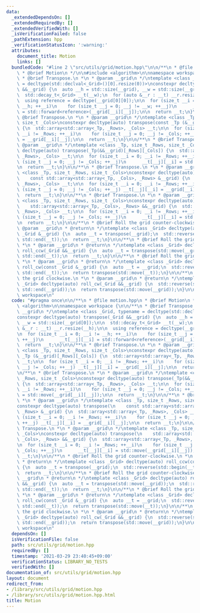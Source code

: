 ```yaml
---
data:
  _extendedDependsOn: []
  _extendedRequiredBy: []
  _extendedVerifiedWith: []
  _isVerificationFailed: false
  _pathExtension: hpp
  _verificationStatusIcon: ':warning:'
  attributes:
    document_title: Motion
    links: []
  bundledCode: "#line 2 \"src/utils/grid/motion.hpp\"\n\n/**\n * @file motion.hpp\n\
    \ * @brief Motion\n */\n\n#include <algorithm>\n\nnamespace workspace {\n\n/**\n\
    \ * @brief Transpose.\n *\n * @param __grid\n */\ntemplate <class _Grid, typename\
    \ = decltype(std::declval<_Grid>()[0].resize(0))>\nconstexpr decltype(auto) transpose(_Grid\
    \ &&__grid) {\n  auto __h = std::size(__grid), __w = std::size(__grid[0]);\n\n\
    \  std::decay_t<_Grid> __t(__w);\n  for (auto &__r : __t) __r.resize(__h);\n\n\
    \  using reference = decltype(__grid[0][0]);\n\n  for (size_t __i = 0; __i !=\
    \ __h; ++__i)\n    for (size_t __j = 0; __j != __w; ++__j)\n      __t[__j][__i]\
    \ = std::forward<reference>(__grid[__i][__j]);\n\n  return __t;\n}\n\n/**\n *\
    \ @brief Transpose.\n *\n * @param __grid\n */\ntemplate <class _Tp, size_t _Rows,\
    \ size_t _Cols>\nconstexpr decltype(auto) transpose(const _Tp (&__grid)[_Rows][_Cols])\
    \ {\n  std::array<std::array<_Tp, _Rows>, _Cols> __t;\n\n  for (size_t __i = 0;\
    \ __i != _Rows; ++__i)\n    for (size_t __j = 0; __j != _Cols; ++__j) __t[__j][__i]\
    \ = __grid[__i][__j];\n\n  return __t;\n}\n\n/**\n * @brief Transpose.\n *\n *\
    \ @param __grid\n */\ntemplate <class _Tp, size_t _Rows, size_t _Cols>\nconstexpr\
    \ decltype(auto) transpose(_Tp(&&__grid)[_Rows][_Cols]) {\n  std::array<std::array<_Tp,\
    \ _Rows>, _Cols> __t;\n\n  for (size_t __i = 0; __i != _Rows; ++__i)\n    for\
    \ (size_t __j = 0; __j != _Cols; ++__j)\n      __t[__j][__i] = std::move(__grid[__i][__j]);\n\
    \n  return __t;\n}\n\n/**\n * @brief Transpose.\n *\n * @param __grid\n */\ntemplate\
    \ <class _Tp, size_t _Rows, size_t _Cols>\nconstexpr decltype(auto) transpose(\n\
    \    const std::array<std::array<_Tp, _Cols>, _Rows> &__grid) {\n  std::array<std::array<_Tp,\
    \ _Rows>, _Cols> __t;\n\n  for (size_t __i = 0; __i != _Rows; ++__i)\n    for\
    \ (size_t __j = 0; __j != _Cols; ++__j) __t[__j][__i] = __grid[__i][__j];\n\n\
    \  return __t;\n}\n\n/**\n * @brief Transpose.\n *\n * @param __grid\n */\ntemplate\
    \ <class _Tp, size_t _Rows, size_t _Cols>\nconstexpr decltype(auto) transpose(\n\
    \    std::array<std::array<_Tp, _Cols>, _Rows> &&__grid) {\n  std::array<std::array<_Tp,\
    \ _Rows>, _Cols> __t;\n\n  for (size_t __i = 0; __i != _Rows; ++__i)\n    for\
    \ (size_t __j = 0; __j != _Cols; ++__j)\n      __t[__j][__i] = std::move(__grid[__i][__j]);\n\
    \n  return __t;\n}\n\n/**\n * @brief Roll the grid counter-clockwise.\n *\n *\
    \ @param __grid\n * @return\n */\ntemplate <class _Grid> decltype(auto) roll_ccw(const\
    \ _Grid &__grid) {\n  auto __t = transpose(__grid);\n  std::reverse(std::begin(__t),\
    \ std::end(__t));\n  return __t;\n}\n\n/**\n * @brief Roll the grid counter-clockwise.\n\
    \ *\n * @param __grid\n * @return\n */\ntemplate <class _Grid> decltype(auto)\
    \ roll_ccw(_Grid &&__grid) {\n  auto __t = transpose(std::move(__grid));\n  std::reverse(std::begin(__t),\
    \ std::end(__t));\n  return __t;\n}\n\n/**\n * @brief Roll the grid clockwise.\n\
    \ *\n * @param __grid\n * @return\n */\ntemplate <class _Grid> decltype(auto)\
    \ roll_cw(const _Grid &__grid) {\n  auto __t = __grid;\n  std::reverse(std::begin(__t),\
    \ std::end(__t));\n  return transpose(std::move(__t));\n}\n\n/**\n * @brief Roll\
    \ the grid clockwise.\n *\n * @param __grid\n * @return\n */\ntemplate <class\
    \ _Grid> decltype(auto) roll_cw(_Grid &&__grid) {\n  std::reverse(std::begin(__grid),\
    \ std::end(__grid));\n  return transpose(std::move(__grid));\n}\n\n}  // namespace\
    \ workspace\n"
  code: "#pragma once\n\n/**\n * @file motion.hpp\n * @brief Motion\n */\n\n#include\
    \ <algorithm>\n\nnamespace workspace {\n\n/**\n * @brief Transpose.\n *\n * @param\
    \ __grid\n */\ntemplate <class _Grid, typename = decltype(std::declval<_Grid>()[0].resize(0))>\n\
    constexpr decltype(auto) transpose(_Grid &&__grid) {\n  auto __h = std::size(__grid),\
    \ __w = std::size(__grid[0]);\n\n  std::decay_t<_Grid> __t(__w);\n  for (auto\
    \ &__r : __t) __r.resize(__h);\n\n  using reference = decltype(__grid[0][0]);\n\
    \n  for (size_t __i = 0; __i != __h; ++__i)\n    for (size_t __j = 0; __j != __w;\
    \ ++__j)\n      __t[__j][__i] = std::forward<reference>(__grid[__i][__j]);\n\n\
    \  return __t;\n}\n\n/**\n * @brief Transpose.\n *\n * @param __grid\n */\ntemplate\
    \ <class _Tp, size_t _Rows, size_t _Cols>\nconstexpr decltype(auto) transpose(const\
    \ _Tp (&__grid)[_Rows][_Cols]) {\n  std::array<std::array<_Tp, _Rows>, _Cols>\
    \ __t;\n\n  for (size_t __i = 0; __i != _Rows; ++__i)\n    for (size_t __j = 0;\
    \ __j != _Cols; ++__j) __t[__j][__i] = __grid[__i][__j];\n\n  return __t;\n}\n\
    \n/**\n * @brief Transpose.\n *\n * @param __grid\n */\ntemplate <class _Tp, size_t\
    \ _Rows, size_t _Cols>\nconstexpr decltype(auto) transpose(_Tp(&&__grid)[_Rows][_Cols])\
    \ {\n  std::array<std::array<_Tp, _Rows>, _Cols> __t;\n\n  for (size_t __i = 0;\
    \ __i != _Rows; ++__i)\n    for (size_t __j = 0; __j != _Cols; ++__j)\n      __t[__j][__i]\
    \ = std::move(__grid[__i][__j]);\n\n  return __t;\n}\n\n/**\n * @brief Transpose.\n\
    \ *\n * @param __grid\n */\ntemplate <class _Tp, size_t _Rows, size_t _Cols>\n\
    constexpr decltype(auto) transpose(\n    const std::array<std::array<_Tp, _Cols>,\
    \ _Rows> &__grid) {\n  std::array<std::array<_Tp, _Rows>, _Cols> __t;\n\n  for\
    \ (size_t __i = 0; __i != _Rows; ++__i)\n    for (size_t __j = 0; __j != _Cols;\
    \ ++__j) __t[__j][__i] = __grid[__i][__j];\n\n  return __t;\n}\n\n/**\n * @brief\
    \ Transpose.\n *\n * @param __grid\n */\ntemplate <class _Tp, size_t _Rows, size_t\
    \ _Cols>\nconstexpr decltype(auto) transpose(\n    std::array<std::array<_Tp,\
    \ _Cols>, _Rows> &&__grid) {\n  std::array<std::array<_Tp, _Rows>, _Cols> __t;\n\
    \n  for (size_t __i = 0; __i != _Rows; ++__i)\n    for (size_t __j = 0; __j !=\
    \ _Cols; ++__j)\n      __t[__j][__i] = std::move(__grid[__i][__j]);\n\n  return\
    \ __t;\n}\n\n/**\n * @brief Roll the grid counter-clockwise.\n *\n * @param __grid\n\
    \ * @return\n */\ntemplate <class _Grid> decltype(auto) roll_ccw(const _Grid &__grid)\
    \ {\n  auto __t = transpose(__grid);\n  std::reverse(std::begin(__t), std::end(__t));\n\
    \  return __t;\n}\n\n/**\n * @brief Roll the grid counter-clockwise.\n *\n * @param\
    \ __grid\n * @return\n */\ntemplate <class _Grid> decltype(auto) roll_ccw(_Grid\
    \ &&__grid) {\n  auto __t = transpose(std::move(__grid));\n  std::reverse(std::begin(__t),\
    \ std::end(__t));\n  return __t;\n}\n\n/**\n * @brief Roll the grid clockwise.\n\
    \ *\n * @param __grid\n * @return\n */\ntemplate <class _Grid> decltype(auto)\
    \ roll_cw(const _Grid &__grid) {\n  auto __t = __grid;\n  std::reverse(std::begin(__t),\
    \ std::end(__t));\n  return transpose(std::move(__t));\n}\n\n/**\n * @brief Roll\
    \ the grid clockwise.\n *\n * @param __grid\n * @return\n */\ntemplate <class\
    \ _Grid> decltype(auto) roll_cw(_Grid &&__grid) {\n  std::reverse(std::begin(__grid),\
    \ std::end(__grid));\n  return transpose(std::move(__grid));\n}\n\n}  // namespace\
    \ workspace\n"
  dependsOn: []
  isVerificationFile: false
  path: src/utils/grid/motion.hpp
  requiredBy: []
  timestamp: '2021-03-29 23:40:45+09:00'
  verificationStatus: LIBRARY_NO_TESTS
  verifiedWith: []
documentation_of: src/utils/grid/motion.hpp
layout: document
redirect_from:
- /library/src/utils/grid/motion.hpp
- /library/src/utils/grid/motion.hpp.html
title: Motion
---
```

